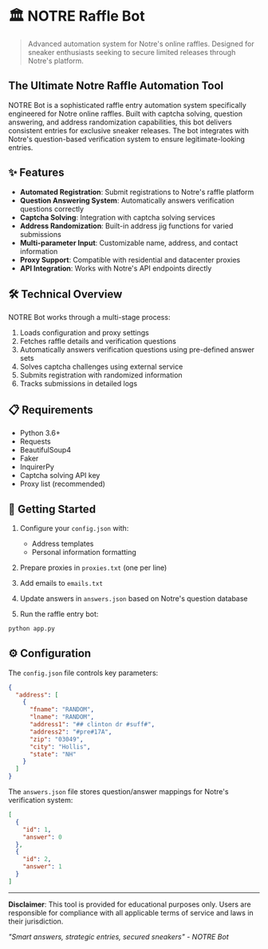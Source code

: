 # 🏛️ NOTRE Raffle Bot

> Advanced automation system for Notre's online raffles. Designed for sneaker enthusiasts seeking to secure limited releases through Notre's platform.

## The Ultimate Notre Raffle Automation Tool

NOTRE Bot is a sophisticated raffle entry automation system specifically engineered for Notre online raffles. Built with captcha solving, question answering, and address randomization capabilities, this bot delivers consistent entries for exclusive sneaker releases. The bot integrates with Notre's question-based verification system to ensure legitimate-looking entries.

## ✨ Features

- **Automated Registration**: Submit registrations to Notre's raffle platform  
- **Question Answering System**: Automatically answers verification questions correctly
- **Captcha Solving**: Integration with captcha solving services
- **Address Randomization**: Built-in address jig functions for varied submissions
- **Multi-parameter Input**: Customizable name, address, and contact information
- **Proxy Support**: Compatible with residential and datacenter proxies
- **API Integration**: Works with Notre's API endpoints directly

## 🛠️ Technical Overview

NOTRE Bot works through a multi-stage process:
1. Loads configuration and proxy settings
2. Fetches raffle details and verification questions
3. Automatically answers verification questions using pre-defined answer sets
4. Solves captcha challenges using external service
5. Submits registration with randomized information
6. Tracks submissions in detailed logs

## 📋 Requirements

- Python 3.6+
- Requests
- BeautifulSoup4
- Faker
- InquirerPy
- Captcha solving API key
- Proxy list (recommended)

## 🚀 Getting Started

1. Configure your `config.json` with:
   - Address templates
   - Personal information formatting

2. Prepare proxies in `proxies.txt` (one per line)

3. Add emails to `emails.txt`

4. Update answers in `answers.json` based on Notre's question database

5. Run the raffle entry bot:
```bash
python app.py
```

## ⚙️ Configuration

The `config.json` file controls key parameters:

```json
{
  "address": [
    {
      "fname": "RANDOM",
      "lname": "RANDOM",
      "address1": "## clinton dr #suff#",
      "address2": "#pre#17A",
      "zip": "03049",
      "city": "Hollis",
      "state": "NH"
    }
  ]
}
```

The `answers.json` file stores question/answer mappings for Notre's verification system:

```json
[
  {
    "id": 1,
    "answer": 0
  },
  {
    "id": 2,
    "answer": 1
  }
]
```

---

**Disclaimer**: This tool is provided for educational purposes only. Users are responsible for compliance with all applicable terms of service and laws in their jurisdiction.

*"Smart answers, strategic entries, secured sneakers" - NOTRE Bot* 